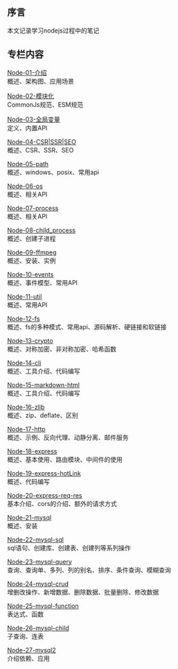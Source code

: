 
## 序言
本文记录学习nodejs过程中的笔记

## 专栏内容

[Node-01-介绍](01-介绍.md)<br/>
概述、架构图、应用场景

[Node-02-模块化](02-模块化.md)<br/>
CommonJs规范、ESM规范

[Node-03-全局变量](03-全局变量.md)<br/>
定义、内置API

[Node-04-CSR|SSR|SEO](04-CSR%7CSSR%7CSEO.md)<br/>
概述、CSR、SSR、SEO

[Node-05-path](05-path.md)<br/>
概述、windows、posix、常用api

[Node-06-os](06-os.md)<br/>
概述、相关API

[Node-07-process](07-process.md)<br/>
概述、相关API

[Node-08-child_process](08-child_process.md)<br/>
概述、创建子进程

[Node-09-ffmpeg](09-ffmpeg.md)<br/>
概述、安装、实例

[Node-10-events](10-events.md)<br/>
概述、事件模型、常用API

[Node-11-util](11-util.md)<br/>
概述、常用API

[Node-12-fs](12-fs.md)<br/>
概述、fs的多种模式、常用api、源码解析、硬链接和软链接

[Node-13-crypto](13-crypto.md)<br/>
概述、对称加密、非对称加密、哈希函数

[Node-14-cli](14-cli.md)<br/>
概述、工具介绍、代码编写

[Node-15-markdown-html](15-markdown-html.md)<br/>
概述、工具介绍、代码编写

[Node-16-zlib](16-zlib.md)<br/>
概述、zip、deflate、区别

[Node-17-http](17-http.md)<br/>
概述、示例、反向代理、动静分离、邮件服务

[Node-18-express](18-express.md)<br/>
概述、基本使用、路由模块、中间件的使用

[Node-19-express-hotLink](19-express-hotLink.md)<br/>
概述、代码编写

[Node-20-express-req-res](20-express-req-res.md)<br/>
基本介绍、cors的介绍、额外的请求方式

[Node-21-mysql](21-mysql.md)<br/>
概述、安装

[Node-22-mysql-sql](22-mysql-sql.md)<br/>
sql语句、创建库、创建表、创建列等系列操作

[Node-23-mysql-query](23-mysql-query.md)<br/>
查询、查询单、多列、列的别名、排序、条件查询、模糊查询

[Node-24-mysql-crud](24-mysql-crud.md)<br/>
增删改操作、新增数据、删除数据、批量删除、修改数据

[Node-25-mysql-function](25-mysql-function.md)<br/>
表达式、函数

[Node-26-mysql-child](26-mysql-child.md)<br/>
子查询、连表

[Node-27-mysql2](27-mysql2.md)<br/>
介绍依赖、应用
